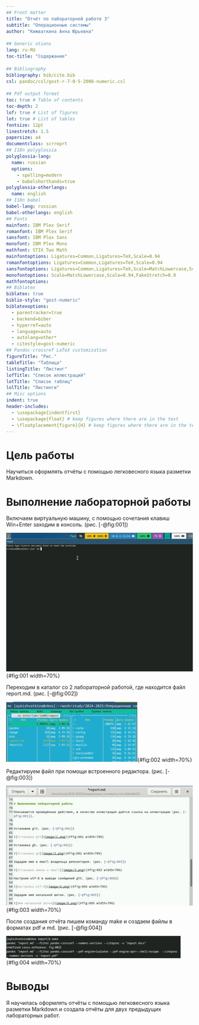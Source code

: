 ```yaml
---
## Front matter
title: "Oтчёт по лабораторной работе 3"
subtitle: "Операционные системы"
author: "Кижваткина Анна Юрьевна"

## Generic otions
lang: ru-RU
toc-title: "Содержание"

## Bibliography
bibliography: bib/cite.bib
csl: pandoc/csl/gost-r-7-0-5-2008-numeric.csl

## Pdf output format
toc: true # Table of contents
toc-depth: 2
lof: true # List of figures
lot: true # List of tables
fontsize: 12pt
linestretch: 1.5
papersize: a4
documentclass: scrreprt
## I18n polyglossia
polyglossia-lang:
  name: russian
  options:
	- spelling=modern
	- babelshorthands=true
polyglossia-otherlangs:
  name: english
## I18n babel
babel-lang: russian
babel-otherlangs: english
## Fonts
mainfont: IBM Plex Serif
romanfont: IBM Plex Serif
sansfont: IBM Plex Sans
monofont: IBM Plex Mono
mathfont: STIX Two Math
mainfontoptions: Ligatures=Common,Ligatures=TeX,Scale=0.94
romanfontoptions: Ligatures=Common,Ligatures=TeX,Scale=0.94
sansfontoptions: Ligatures=Common,Ligatures=TeX,Scale=MatchLowercase,Scale=0.94
monofontoptions: Scale=MatchLowercase,Scale=0.94,FakeStretch=0.9
mathfontoptions:
## Biblatex
biblatex: true
biblio-style: "gost-numeric"
biblatexoptions:
  - parentracker=true
  - backend=biber
  - hyperref=auto
  - language=auto
  - autolang=other*
  - citestyle=gost-numeric
## Pandoc-crossref LaTeX customization
figureTitle: "Рис."
tableTitle: "Таблица"
listingTitle: "Листинг"
lofTitle: "Список иллюстраций"
lotTitle: "Список таблиц"
lolTitle: "Листинги"
## Misc options
indent: true
header-includes:
  - \usepackage{indentfirst}
  - \usepackage{float} # keep figures where there are in the text
  - \floatplacement{figure}{H} # keep figures where there are in the text
---
```


# Цель работы

Научиться оформлять отчёты с помощью легковесного языка разметки Markdown.

# Выполнение лабораторной работы

Включаем виртуальную машину, с помощью сочетания клавиш Win+Enter заходим в консоль. (рис. [-@fig:001])

![Консоль](image/1.png){#fig:001 width=70%}

Переходим в каталог со 2 лабораторной работой, где находится файл report.md. (рис. [-@fig:002])

![Перемещение в каталог](image/2.png){#fig:002 width=70%}

Редактируем файл при помощи встроенного редактора. (рис. [-@fig:003])

![Редактирование файла](image/3.png){#fig:003 width=70%}

После создания отчёта пишем команду make и создаем файлы в форматах pdf и md. (рис. [-@fig:004])

![Создание файлов pdf и md](image/4.png){#fig:004 width=70%}

# Выводы

Я научилась оформлять отчёты с помощью легковесного языка разметки Markdown и создала отчёты для двух предыдущих лабораторных работ.
